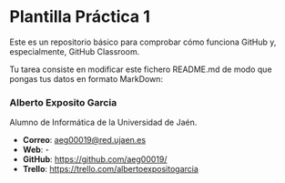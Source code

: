 # Plantilla Práctica 1
Este es un repositorio básico para comprobar cómo funciona GitHub y, especialmente, GitHub Classroom.

Tu tarea consiste en modificar este fichero README.md de modo que pongas tus datos en formato MarkDown:

### Alberto Exposito Garcia

Alumno de Informática de la Universidad de Jaén.
* **Correo**: aeg00019@red.ujaen.es
* **Web**: -
* **GitHub**: https://github.com/aeg00019/
* **Trello**: https://trello.com/albertoexpositogarcia
